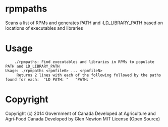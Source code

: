 rpmpaths
========

Scans a list of RPMs and generates PATH and :LD_LIBRARY_PATH based on locations of executables and libraries

Usage
======
```
	./rpmpaths: Find executables and libraries in RPMs to populate PATH and LD_LIBRARY_PATH
Usage: ./rpmpaths <rpmfile0> ... <rpmfileN>
	 Returns 2 lines with each of the following followed by the paths found for each:  "LD PATH: "   "PATH: " 
```


Copyright
========
Copyright (c) 2014 Government of Canada
Developed at Agriculture and Agri-Food Canada
Developed by Glen Newton
MIT License (Open Source)
